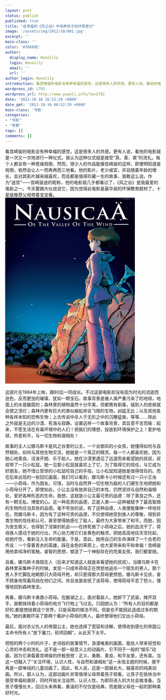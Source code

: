 ```yaml
---
layout: post
status: publish
published: true
title: "在幸福的《风之谷》中培养孩子的环保意识"
image: '/assets/img/2012/10/001.jpg'
excerpt: ''
main-class: ''
color: '#7D669E'
author:
  display_name: Honolily
  login: Honolily
  email: ''
  url: ''
author_login: Honolily
introduction: 看宫崎骏的电影会有种幸福的感觉，这是很多人的共感。更有人说，看他的电影就是一次又一次地进行一种仪式。我认为这种仪式就是接受&ldquo;真、善、美&rdquo;的洗礼。每个人都会有一种思维局限，然而，很少人的作品能像宫崎骏的这样，即便明知道是局限，依然会让人一而再再而三地看。他的影片，老少咸宜，并且随着年龄的增长，会对其影片越来越喜欢，而且都是值得珍藏一生的故事，我敢这么说。作为&ldquo;迷宫&rdquo;&mdash;&mdash;宫崎骏迷的昵称，他的电影我几乎都看过了，《风之谷》是我最爱的电影之一。今天要跟大伙说说它，因为觉得此电影是最华丽的环保教育题材了，十星级推荐父母带着宝宝看。
wordpress_id: 1792
wordpress_url: http://www.yuanli.info/?p=1792
date: '2012-10-16 16:52:29 +0800'
date_gmt: '2012-10-16 08:52:29 +0800'
main-class: '书影'
categories:
- "书影"
- "育教"
tags: []
comments: []
---
```

看宫崎骏的电影会有种幸福的感觉，这是很多人的共感。更有人说，看他的电影就是一次又一次地进行一种仪式。我认为这种仪式就是接受&ldquo;真、善、美&rdquo;的洗礼。每个人都会有一种思维局限，然而，很少人的作品能像宫崎骏的这样，即便明知道是局限，依然会让人一而再再而三地看。他的影片，老少咸宜，并且随着年龄的增长，会对其影片越来越喜欢，而且都是值得珍藏一生的故事，我敢这么说。作为&ldquo;迷宫&rdquo;&mdash;&mdash;宫崎骏迷的昵称，他的电影我几乎都看过了，《风之谷》是我最爱的电影之一。今天要跟大伙说说它，因为觉得此电影是最华丽的环保教育题材了，十星级推荐父母带着宝宝看。[![yuanli info image](/assets/img/2012/10/001.jpg)](/assets/img/2012/10/001.jpg)

这部片在1984年上映，跟80后一同成长。不过这部电影却没有因为时光的流逝而逊色，反而更加的璀璨，犹如一颗宝石。故事背景是被人类严重污染了的地球，地面上的水是酸腐的；森林里的植物虽然十分华美，但都携有剧毒，碰到人的皮肤就会使之溃烂；森林内更有巨大的类似蜈蚣却会飞翔的生物，凶猛无比；以及其他各种各样未知的恐怖生物；上古传说中杀人于无形之中的沉睡猛兽，等等&hellip;&hellip;.除此之外就是无边的沙漠、死海与寂静。设置这样一个故事背景，其旨意不言而喻：起来，不愿生活在有毒环境中的人们！把我们的理想，投放到环境保护之上！爱护地球，热爱和平，与一切生物和谐相处！

故事的主人公娜乌斯卡是风之谷里的公主，一个会御风的小女孩，她懂得如何与自然相处，如何与其他生物交流，她就是一个真正的精灵。每一个人都喜欢她，因为她心地善良、活泼开朗、乐于助人。她在沙漠里遇见了远道而来看望她的叔叔，叔叔带了一只小松鼠。她一见那小松鼠就喜欢上了它，为了取得它的信任，与它成为好朋友，她不惜让受惊的小松鼠咬自己的手指，让小松鼠知道她是值得信任的。而在后来出现的一些回忆画面，我们可以看到，娜乌斯卡小时候还有过一只小王虫&mdash;&mdash;小荷母，作为朋友。可惜，当时与自然界一切生物为敌的人们硬生生地把她和小荷母分开了。即使如此，小公主没有放弃自己的本性，仍然坚持与自然和谐相处，爱好各种形态的生命。我想，这就是小公主最可贵的品德：除了善良之外，还有一颗无私、博爱的心。这一种高贵的品德，正是人类&mdash;&mdash;这种被赋予了最高智商的生物所应当具有的品德。毫不夸张的说，有了这种品德，人类便能像神一样地存在。而娜乌斯卡，因为有了这种可贵的品德，不仅使得她受到族人的尊敬，得到异类生物的信任和认可，甚至使得她感化了敌人，最终为大家带来了和平。而她，因为舍生取义，也得到了涅槃的机会&mdash;&mdash;在拼死救了小荷母之后，她的血流干了，荷母族人感动于她的付出，齐心协力用它们金黄色的触须，把她高高地往天空托起，给她疗伤，重新注入生命的能量。于是，至此，她用自己的生命演绎了一个古老的传说：一个穿着青衣的英雄，踩在金色的草原上，给大家带来和平和幸福！宫崎骏用他拿纯净的笔触，睿智的思想，塑造了一个神般存在的完美女孩，我们都爱她。

且看，娜乌斯卡救陌生人（后来才知道这人就是来看望她的叔叔）。当娜乌斯卡在森林里采集种子的时候，发现一只成年荷母正在愤怒地追杀一个陌生的男人，那个男人手忙脚乱地朝那只大荷母开枪，却只惹得那大荷母更愤怒。娜乌斯卡见状，奋不顾身地驾着风挡在他们之间，并且虫笛安抚了该荷母，使得荷母平息了怒火，慢慢地回到森林里去。

再看，娜乌斯卡勇救小荷母。在酸湖之上，面对着敌人，她卸下了武装，摊开双手，直朝挟持着小荷母的地方飞行物上飞过去。只因她认为：&ldquo;所有人的目的都是好的,都是想拯救这个世界，只是采取的做法不同。但是也不能因此造成过多的牺牲。&rdquo;她的勇敢吓呆了那两个看护小荷母的男人，最终使得他们交出小荷母。

最后，面对杀父仇人的帝国公主，她也选择了宽容和谅解，使得收到感化的帝国公主命令所有人&ldquo;放下屠刀，班师回朝&rdquo;，从此天下太平。

短短的两个小时的片子，史诗般的故事情节，浪漫唯美的画面，能给人带来视觉和心灵的冲击和洗礼。这不是一部一般意义上的动画片。它不同于一般的&ldquo;娱乐&rdquo;动画，因为它承载着宫崎骏的终极思想：正义、勇敢、善良、和平友爱，还有美。当这一切融入了&ldquo;关注环境，认识人性，与自然和谐相处&rdquo;这一永恒主题的时候，便不再是一部单纯的儿童动画了。因此，有人说，这是一部越长大，越喜欢的纯美动画。所以，鄙人认为，这部动画片非常值得父母带着孩子观看，让孩子在愉快当中感受幸福和美好，同时开始关注自然、认识人性，为即将进入的大社会做准备。当孩子慢慢长大，回过头来再看，重温的不仅仅是经典，而是跟父母在一起的那种美好时光。

